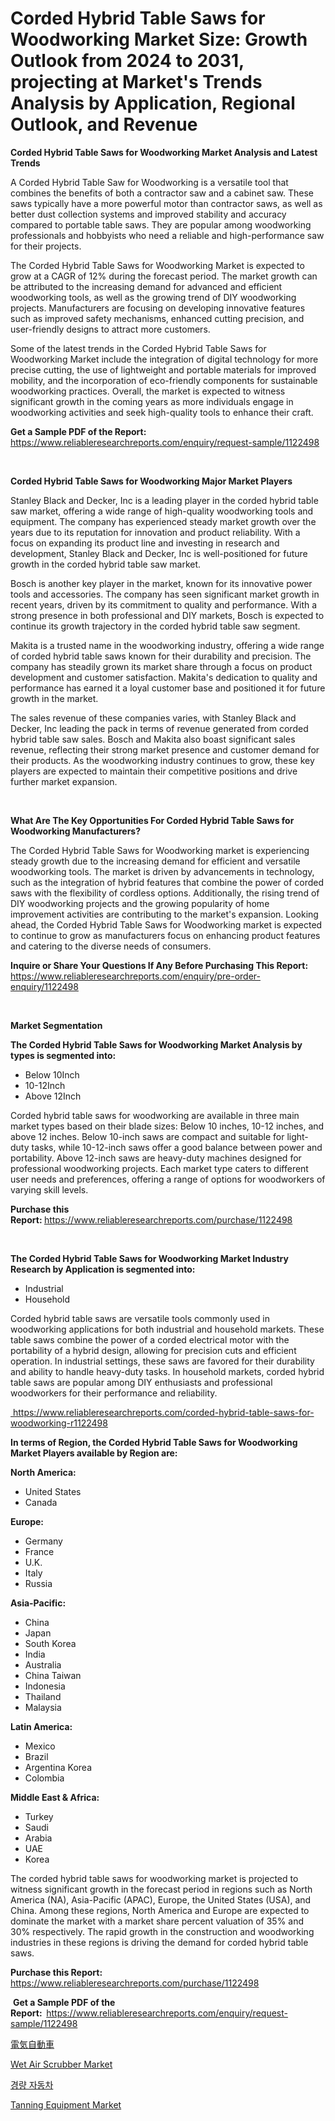 <p><h1>Corded Hybrid Table Saws for Woodworking Market Size: Growth Outlook from 2024 to 2031, projecting at Market's Trends Analysis by Application, Regional Outlook, and Revenue</h1></p><p><strong>Corded Hybrid Table Saws for Woodworking Market Analysis and Latest Trends</strong></p>
<p><p>A Corded Hybrid Table Saw for Woodworking is a versatile tool that combines the benefits of both a contractor saw and a cabinet saw. These saws typically have a more powerful motor than contractor saws, as well as better dust collection systems and improved stability and accuracy compared to portable table saws. They are popular among woodworking professionals and hobbyists who need a reliable and high-performance saw for their projects.</p><p>The Corded Hybrid Table Saws for Woodworking Market is expected to grow at a CAGR of 12% during the forecast period. The market growth can be attributed to the increasing demand for advanced and efficient woodworking tools, as well as the growing trend of DIY woodworking projects. Manufacturers are focusing on developing innovative features such as improved safety mechanisms, enhanced cutting precision, and user-friendly designs to attract more customers.</p><p>Some of the latest trends in the Corded Hybrid Table Saws for Woodworking Market include the integration of digital technology for more precise cutting, the use of lightweight and portable materials for improved mobility, and the incorporation of eco-friendly components for sustainable woodworking practices. Overall, the market is expected to witness significant growth in the coming years as more individuals engage in woodworking activities and seek high-quality tools to enhance their craft.</p></p>
<p><strong>Get a Sample PDF of the Report:&nbsp;</strong> <a href="https://www.reliableresearchreports.com/enquiry/request-sample/1122498">https://www.reliableresearchreports.com/enquiry/request-sample/1122498</a></p>
<p>&nbsp;</p>
<p><strong>Corded Hybrid Table Saws for Woodworking Major Market Players</strong></p>
<p><p>Stanley Black and Decker, Inc is a leading player in the corded hybrid table saw market, offering a wide range of high-quality woodworking tools and equipment. The company has experienced steady market growth over the years due to its reputation for innovation and product reliability. With a focus on expanding its product line and investing in research and development, Stanley Black and Decker, Inc is well-positioned for future growth in the corded hybrid table saw market.</p><p>Bosch is another key player in the market, known for its innovative power tools and accessories. The company has seen significant market growth in recent years, driven by its commitment to quality and performance. With a strong presence in both professional and DIY markets, Bosch is expected to continue its growth trajectory in the corded hybrid table saw segment.</p><p>Makita is a trusted name in the woodworking industry, offering a wide range of corded hybrid table saws known for their durability and precision. The company has steadily grown its market share through a focus on product development and customer satisfaction. Makita's dedication to quality and performance has earned it a loyal customer base and positioned it for future growth in the market.</p><p>The sales revenue of these companies varies, with Stanley Black and Decker, Inc leading the pack in terms of revenue generated from corded hybrid table saw sales. Bosch and Makita also boast significant sales revenue, reflecting their strong market presence and customer demand for their products. As the woodworking industry continues to grow, these key players are expected to maintain their competitive positions and drive further market expansion.</p></p>
<p>&nbsp;</p>
<p><strong>What Are The Key Opportunities For Corded Hybrid Table Saws for Woodworking Manufacturers?</strong></p>
<p><p>The Corded Hybrid Table Saws for Woodworking market is experiencing steady growth due to the increasing demand for efficient and versatile woodworking tools. The market is driven by advancements in technology, such as the integration of hybrid features that combine the power of corded saws with the flexibility of cordless options. Additionally, the rising trend of DIY woodworking projects and the growing popularity of home improvement activities are contributing to the market's expansion. Looking ahead, the Corded Hybrid Table Saws for Woodworking market is expected to continue to grow as manufacturers focus on enhancing product features and catering to the diverse needs of consumers.</p></p>
<p><strong>Inquire or Share Your Questions If Any Before Purchasing This Report:</strong> <a href="https://www.reliableresearchreports.com/enquiry/pre-order-enquiry/1122498">https://www.reliableresearchreports.com/enquiry/pre-order-enquiry/1122498</a></p>
<p>&nbsp;</p>
<p><strong>Market Segmentation</strong></p>
<p><strong>The Corded Hybrid Table Saws for Woodworking Market Analysis by types is segmented into:</strong></p>
<p><ul><li>Below 10Inch</li><li>10-12Inch</li><li>Above 12Inch</li></ul></p>
<p><p>Corded hybrid table saws for woodworking are available in three main market types based on their blade sizes: Below 10 inches, 10-12 inches, and above 12 inches. Below 10-inch saws are compact and suitable for light-duty tasks, while 10-12-inch saws offer a good balance between power and portability. Above 12-inch saws are heavy-duty machines designed for professional woodworking projects. Each market type caters to different user needs and preferences, offering a range of options for woodworkers of varying skill levels.</p></p>
<p><strong>Purchase this Report:&nbsp;</strong><a href="https://www.reliableresearchreports.com/purchase/1122498">https://www.reliableresearchreports.com/purchase/1122498</a></p>
<p>&nbsp;</p>
<p><strong>The Corded Hybrid Table Saws for Woodworking Market Industry Research by Application is segmented into:</strong></p>
<p><ul><li>Industrial</li><li>Household</li></ul></p>
<p><p>Corded hybrid table saws are versatile tools commonly used in woodworking applications for both industrial and household markets. These table saws combine the power of a corded electrical motor with the portability of a hybrid design, allowing for precision cuts and efficient operation. In industrial settings, these saws are favored for their durability and ability to handle heavy-duty tasks. In household markets, corded hybrid table saws are popular among DIY enthusiasts and professional woodworkers for their performance and reliability.</p></p>
<p><a href="https://www.reliableresearchreports.com/corded-hybrid-table-saws-for-woodworking-r1122498">&nbsp;https://www.reliableresearchreports.com/corded-hybrid-table-saws-for-woodworking-r1122498</a></p>
<p><strong>In terms of Region, the Corded Hybrid Table Saws for Woodworking Market Players available by Region are:</strong></p>
<p>
    <p> <strong> North America: </strong>
        <ul>
            <li>United States</li>
            <li>Canada</li>
        </ul>
        </p> 
    <p> <strong> Europe: </strong>
        <ul>
            <li>Germany</li>
            <li>France</li>
            <li>U.K.</li>
            <li>Italy</li>
            <li>Russia</li>
        </ul>
        </p> 
    <p> <strong> Asia-Pacific: </strong>
        <ul>
            <li>China</li>
            <li>Japan</li>
            <li>South Korea</li>
            <li>India</li>
            <li>Australia</li>
            <li>China Taiwan</li>
            <li>Indonesia</li>
            <li>Thailand</li>
            <li>Malaysia</li>
        </ul>
        </p> 
    <p> <strong> Latin America: </strong>
        <ul>
            <li>Mexico</li>
            <li>Brazil</li>
            <li>Argentina Korea</li>
            <li>Colombia</li>
        </ul>
        </p> 
    <p> <strong> Middle East & Africa: </strong>
        <ul>
            <li>Turkey</li>
            <li>Saudi</li>
            <li>Arabia</li>
            <li>UAE</li>
            <li>Korea</li>
        </ul>
    </p>
    </p>
<p><p>The corded hybrid table saws for woodworking market is projected to witness significant growth in the forecast period in regions such as North America (NA), Asia-Pacific (APAC), Europe, the United States (USA), and China. Among these regions, North America and Europe are expected to dominate the market with a market share percent valuation of 35% and 30% respectively. The rapid growth in the construction and woodworking industries in these regions is driving the demand for corded hybrid table saws.</p></p>
<p><strong>Purchase this Report: </strong><a href="https://www.reliableresearchreports.com/purchase/1122498">https://www.reliableresearchreports.com/purchase/1122498</a></p>
<p>&nbsp;<strong>Get a Sample PDF of the Report:&nbsp;&nbsp;</strong><a href="https://www.reliableresearchreports.com/enquiry/request-sample/1122498">https://www.reliableresearchreports.com/enquiry/request-sample/1122498</a></p>
<p><strong></strong></p>
<p><p><a href="https://github.com/NikitaBruen/Market-Research-Report-List-1/blob/main/3803382165679.md">電気自動車</a></p><p><a href="https://github.com/RoccoManning/Market-Research-Report-List-5/blob/main/wet-air-scrubber-market.md">Wet Air Scrubber Market</a></p><p><a href="https://github.com/brainlyez1/Market-Research-Report-List-1/blob/main/7295687178807.md">경량 자동차</a></p><p><a href="https://github.com/mateobossinovero/Market-Research-Report-List-1/blob/main/tanning-equipment-market.md">Tanning Equipment Market</a></p></p>